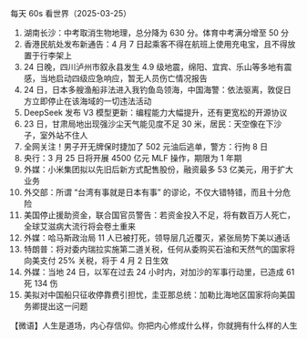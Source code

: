 每天 60s 看世界（2025-03-25）

1. 湖南长沙：中考取消生物地理，总分降为 630 分。体育中考满分增至 50 分
2. 香港民航处发布新通告：4 月 7 日起乘客不得在航班上使用充电宝，且不得放置于行李架上
3. 24 日晚，四川泸州市叙永县发生 4.9 级地震，绵阳、宜宾、乐山等多地有震感，当地启动四级应急响应，暂无人员伤亡情况报告
4. 24 日，日本多艘渔船非法进入我钓鱼岛领海，中国海警：依法驱离，敦促日方立即停止在该海域的一切违法活动
5. DeepSeek 发布 V3 模型更新：编程能力大幅提升，还有更宽松的开源协议
6. 23 日，甘肃局地出现强沙尘天气能见度不足 30 米，居民：天空像在下沙子，室外站不住人
7. 全网关注！男子开无牌保时捷加了 502 元油后逃单，警方：行拘 8 日
8. 央行：3 月 25 日将开展 4500 亿元 MLF 操作，期限为 1 年期
9. 外媒：小米集团拟以先旧后新方式配售股份，融资最多 53 亿美元，用于扩大业务
10. 外交部：所谓 “台湾有事就是日本有事” 的谬论，不仅大错特错，而且十分危险
11. 美国停止援助资金，联合国官员警告：若资金投入不足，将有数百万人死亡，全球艾滋病大流行将会卷土重来
12. 外媒：哈马斯政治局 11 人已被打死，领导层几近覆灭，紧张局势下美以通话
13. 特朗普：将对委内瑞拉实施第二道关税，任何从委购买石油和天然气的国家将向美支付 25% 关税，将于 4 月 2 日生效
14. 外媒：当地 24 日，以军在过去 24 小时内，对加沙的军事行动里，已造成 61 死 134 伤
15. 美拟对中国船只征收停靠费引担忧，圭亚那总统：加勒比海地区国家将向美国务卿提出这一问题

【微语】人生是道场，内心存信仰。你把内心修成什么样，你就拥有什么样的人生